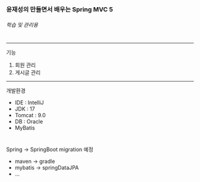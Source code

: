 ### 윤재성의 만들면서 배우는 Spring MVC 5

###### 학습 및 관리용
#

----
기능
1. 회원 관리
2. 게시글 관리
----
개발환경
- IDE : IntelliJ
- JDK : 17
- Tomcat : 9.0
- DB : Oracle
- MyBatis
#
Spring -> SpringBoot migration 예정
- maven -> gradle
- mybatis -> springDataJPA
- ...